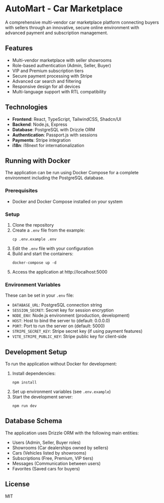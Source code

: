 # AutoMart - Car Marketplace

A comprehensive multi-vendor car marketplace platform connecting buyers with sellers through an innovative, secure online environment with advanced payment and subscription management.

## Features

- Multi-vendor marketplace with seller showrooms
- Role-based authentication (Admin, Seller, Buyer)
- VIP and Premium subscription tiers
- Secure payment processing with Stripe
- Advanced car search and filtering
- Responsive design for all devices
- Multi-language support with RTL compatibility

## Technologies

- **Frontend**: React, TypeScript, TailwindCSS, Shadcn/UI
- **Backend**: Node.js, Express
- **Database**: PostgreSQL with Drizzle ORM
- **Authentication**: Passport.js with sessions
- **Payments**: Stripe integration
- **i18n**: i18next for internationalization

## Running with Docker

The application can be run using Docker Compose for a complete environment including the PostgreSQL database.

### Prerequisites

- Docker and Docker Compose installed on your system

### Setup

1. Clone the repository
2. Create a `.env` file from the example:
   ```
   cp .env.example .env
   ```
3. Edit the `.env` file with your configuration
4. Build and start the containers:
   ```
   docker-compose up -d
   ```
5. Access the application at http://localhost:5000

### Environment Variables

These can be set in your `.env` file:

- `DATABASE_URL`: PostgreSQL connection string
- `SESSION_SECRET`: Secret key for session encryption
- `NODE_ENV`: Node.js environment (production, development)
- `HOST`: Host to bind the server to (default: 0.0.0.0)
- `PORT`: Port to run the server on (default: 5000)
- `STRIPE_SECRET_KEY`: Stripe secret key (if using payment features)
- `VITE_STRIPE_PUBLIC_KEY`: Stripe public key for client-side

## Development Setup

To run the application without Docker for development:

1. Install dependencies:
   ```
   npm install
   ```
2. Set up environment variables (see `.env.example`)
3. Start the development server:
   ```
   npm run dev
   ```

## Database Schema

The application uses Drizzle ORM with the following main entities:

- Users (Admin, Seller, Buyer roles)
- Showrooms (Car dealerships owned by sellers)
- Cars (Vehicles listed by showrooms)
- Subscriptions (Free, Premium, VIP tiers)
- Messages (Communication between users)
- Favorites (Saved cars for buyers)

## License

MIT